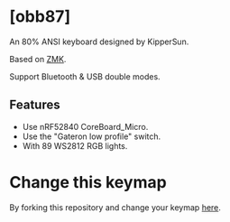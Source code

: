 # [obb87]

An 80% ANSI keyboard designed by KipperSun.

Based on [ZMK](https://github.com/zmkfirmware/zmk).

Support Bluetooth & USB double modes.


## Features

- Use nRF52840 CoreBoard_Micro.
- Use the "Gateron low profile" switch.
- With 89 WS2812 RGB lights.

# Change this keymap
By forking this repository and change your keymap [here](https://nickcoutsos.github.io/keymap-editor/).

